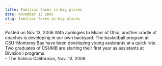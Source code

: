 ```yaml
---
title: Familiar faces in big places
date: November 13 2006
slug: familiar-faces-in-big-places
---
```





<span class="date">Posted on Nov 13, 2006    </span>
With apologies to Miami of Ohio, another cradle of coaches is
developing in our own backyard. The basketball program at
CSU-Monterey Bay have been developing young assistants at a quick
rate. Two graduates of CSUMB are starting their first year as
assistants at Division I programs.<br>
&#x2013; The Salinas Californian, Nov. 13, 2006<br/></br>




